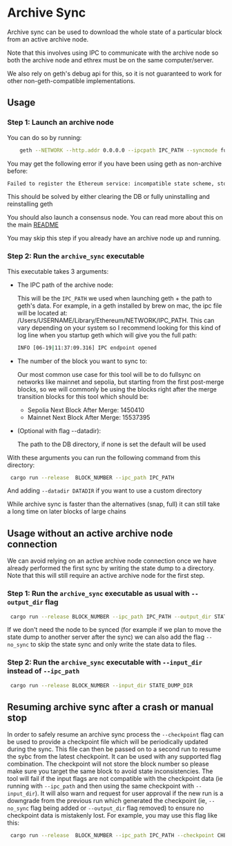 # Archive Sync

Archive sync can be used to download the whole state of a particular block from an active archive node.

Note that this involves using IPC to communicate with the archive node so both the archive node and ethrex must be on the same computer/server.

We also rely on geth's debug api for this, so it is not guaranteed to work for other non-geth-compatible implementations.

## Usage

### Step 1: Launch an archive node

You can do so by running:

```bash
    geth --NETWORK --http.addr 0.0.0.0 --ipcpath IPC_PATH --syncmode full --gcmode archive --state.scheme=hash
```

You may get the following error if you have been using geth as non-archive before:

```bash
Failed to register the Ethereum service: incompatible state scheme, stored: hash, provided: path
```

This should be solved by either clearing the DB or fully uninstalling and reinstalling geth

You should also launch a consensus node. You can read more about this on the main [README](../../README.md)

You may skip this step if you already have an archive node up and running.

### Step 2: Run the `archive_sync` executable

This executable takes 3 arguments:

* The IPC path of the archive node:

    This will be the `IPC_PATH` we used when launching geth + the path to geth's data. For example, in a geth installed by brew on mac, the ipc file will be located at: /Users/USERNAME/Library/Ethereum/NETWORK/IPC_PATH. This can vary depending on your system so I recommend looking for this kind of log line when you startup geth which will give you the full path:

    ```bash
    INFO [06-19|11:37:09.316] IPC endpoint opened                      url=/Users/USER/Library/Ethereum/IPC_PATH
    ```

* The number of the block you want to sync to:

     Our most common use case for this tool will be to do fullsync on networks like mainnet and sepolia, but starting from the first post-merge blocks, so we will commonly be using the blocks right after the merge transition blocks for this tool which should be:

  - Sepolia Next Block After Merge: 1450410
  - Mainnet Next Block After Merge: 15537395

* (Optional with flag --datadir):

    The path to the DB directory, if none is set the default will be used

With these arguments you can run the following command from this directory:

```bash
 cargo run --release  BLOCK_NUMBER --ipc_path IPC_PATH
```

And adding `--datadir DATADIR` if you want to use a custom directory

While archive sync is faster than the alternatives (snap, full) it can still take a long time on later blocks of large chains

## Usage without an active archive node connection

We can avoid relying on an active archive node connection once we have already performed the first sync by writing the state dump to a directory. Note that this will still require an active archive node for the first step.

### Step 1: Run the `archive_sync` executable as usual with `--output_dir` flag

```bash
 cargo run --release BLOCK_NUMBER --ipc_path IPC_PATH --output_dir STATE_DUMP_DIR
```

If we don't need the node to be synced (for example if we plan to move the state dump to another server after the sync) we can also add the flag `--no_sync` to skip the state sync and only write the state data to files.

### Step 2: Run the `archive_sync` executable with `--input_dir` instead of `--ipc_path`

```bash
 cargo run --release BLOCK_NUMBER --input_dir STATE_DUMP_DIR
```

## Resuming archive sync after a crash or manual stop

In order to safely resume an archive sync process the `--checkpoint` flag can be used to provide a checkpoint file which will be periodically updated during the sync. This file can then be passed on to a second run to resume the sybc from the latest checkpoint. It can be used with any supported flag combination. The checkpoint will not store the block number so please make sure you target the same block to avoid state inconsistencies. The tool will fail if the input flags are not compatible with the checkpoint data (ie running with `--ipc_path` and then using the same checkpoint with `--input_dir`). It will also warn and request for user approval if the new run is a downgrade from the previous run which generated the checkpoint (ie, `--no_sync` flag being added or `--output_dir` flag removed) to ensure no checkpoint data is mistakenly lost. For example, you may use this flag like this:

```bash
 cargo run --release  BLOCK_NUMBER --ipc_path IPC_PATH --checkpoint CHECKPOINT_FILE --output_dir OUTPUT_DIRECTORY
```
